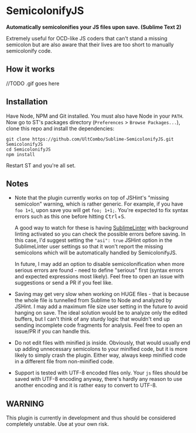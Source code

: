 # SemicolonifyJS

**Automatically semicolonifies your JS files upon save. (Sublime Text 2)**

Extremely useful for OCD-like JS coders that can't stand a missing semicolon but are also aware that their lives are too short to manually semicolonify code.

## How it works

//TODO .gif goes here

## Installation

Have Node, NPM and Git installed. You must also have Node in your `PATH`. Now go to ST's packages directory (`Preferences` > `Browse Packages...`), clone this repo and install the dependencies:

```
git clone https://github.com/UltCombo/Sublime-SemicolonifyJS.git SemicolonifyJS
cd SemicolonifyJS
npm install
```

Restart ST and you're all set.

## Notes

- Note that the plugin currently works on top of JSHint's "missing semicolon" warning, which is rather generic. For example, if you have `foo 1+1`, upon save you will get `foo; 1+1;`. You're expected to fix syntax errors such as this one before hitting <kbd>Ctrl</kbd>+<kbd>S</kbd>.

    A good way to watch for these is having [SublimeLinter](https://github.com/SublimeLinter/SublimeLinter) with background linting activated so you can check the possible errors before saving. In this case, I'd suggest setting the `"asi": true` JSHint option in the SublimeLinter user settings so that it won't report the missing semicolons which will be automatically handled by SemicolonifyJS.
    
    In future, I may add an option to disable semicolonification when more serious errors are found - need to define "serious" first (syntax errors and expected expressions most likely). Feel free to open an issue with suggestions or send a PR if you feel like.

- Saving may get very slow when working on HUGE files - that is because the whole file is tunnelled from Sublime to Node and analyzed by JSHint. I may add a maximum file size user setting in the future to avoid hanging on save. The ideal solution would be to analyze only the edited buffers, but I can't think of any sturdy logic that wouldn't end up sending incomplete code fragments for analysis. Feel free to open an issue/PR if you can handle this.

- Do not edit files with minified js inside. Obviously, that would usually end up adding unnecessary semicolons to your minified code, but it is more likely to simply crash the plugin. Either way, always keep minified code in a different file from non-minified code.

- Support is tested with UTF-8 encoded files only. Your `js` files should be saved with UTF-8 encoding anyway, there's hardly any reason to use another encoding and it is rather easy to convert to UTF-8. 

## WARNING

This plugin is currently in development and thus should be considered completely unstable. Use at your own risk.
